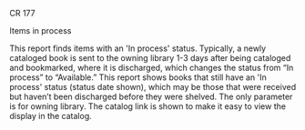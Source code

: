 CR 177

Items in process

This report finds items with an 'In process' status. Typically, a newly cataloged book is sent to the owning library 1-3 days after being cataloged and bookmarked, where it is discharged, which changes the status from “In process” to “Available.” This report shows books that still have an 'In process' status (status date shown), which may be those that were received but haven’t been discharged before they were shelved. The only parameter is for owning library. The catalog link is shown to make it easy to view the display in the catalog.

